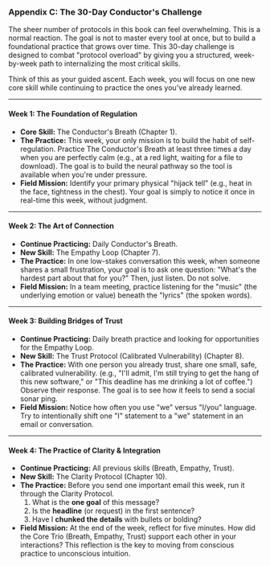 ### **Appendix C: The 30-Day Conductor's Challenge**

The sheer number of protocols in this book can feel overwhelming. This is a normal reaction. The goal is not to master every tool at once, but to build a foundational practice that grows over time. This 30-day challenge is designed to combat "protocol overload" by giving you a structured, week-by-week path to internalizing the most critical skills.

Think of this as your guided ascent. Each week, you will focus on one new core skill while continuing to practice the ones you've already learned.

---

#### **Week 1: The Foundation of Regulation**

*   **Core Skill:** The Conductor's Breath (Chapter 1).
*   **The Practice:** This week, your only mission is to build the habit of self-regulation. Practice The Conductor's Breath at least three times a day when you are perfectly calm (e.g., at a red light, waiting for a file to download). The goal is to build the neural pathway so the tool is available when you're under pressure.
*   **Field Mission:** Identify your primary physical "hijack tell" (e.g., heat in the face, tightness in the chest). Your goal is simply to notice it once in real-time this week, without judgment.

---

#### **Week 2: The Art of Connection**

*   **Continue Practicing:** Daily Conductor's Breath.
*   **New Skill:** The Empathy Loop (Chapter 7).
*   **The Practice:** In one low-stakes conversation this week, when someone shares a small frustration, your goal is to ask one question: "What's the hardest part about that for you?" Then, just listen. Do not solve.
*   **Field Mission:** In a team meeting, practice listening for the "music" (the underlying emotion or value) beneath the "lyrics" (the spoken words).

---

#### **Week 3: Building Bridges of Trust**

*   **Continue Practicing:** Daily breath practice and looking for opportunities for the Empathy Loop.
*   **New Skill:** The Trust Protocol (Calibrated Vulnerability) (Chapter 8).
*   **The Practice:** With one person you already trust, share one small, safe, calibrated vulnerability. (e.g., "I'll admit, I'm still trying to get the hang of this new software," or "This deadline has me drinking a lot of coffee.") Observe their response. The goal is to see how it feels to send a social sonar ping.
*   **Field Mission:** Notice how often you use "we" versus "I/you" language. Try to intentionally shift one "I" statement to a "we" statement in an email or conversation.

---

#### **Week 4: The Practice of Clarity & Integration**

*   **Continue Practicing:** All previous skills (Breath, Empathy, Trust).
*   **New Skill:** The Clarity Protocol (Chapter 10).
*   **The Practice:** Before you send one important email this week, run it through the Clarity Protocol.
    1.  What is the **one goal** of this message?
    2.  Is the **headline** (or request) in the first sentence?
    3.  Have I **chunked the details** with bullets or bolding?
*   **Field Mission:** At the end of the week, reflect for five minutes. How did the Core Trio (Breath, Empathy, Trust) support each other in your interactions? This reflection is the key to moving from conscious practice to unconscious intuition.
      